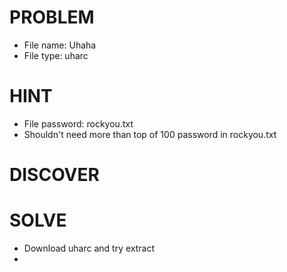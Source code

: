# PROBLEM
* File name: Uhaha
* File type: uharc
# HINT
* File password: rockyou.txt
* Shouldn't need more than top of 100 password in rockyou.txt
# DISCOVER

# SOLVE
* Download uharc and try extract
*
